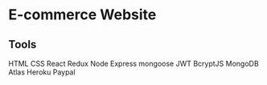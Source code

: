 # E-commerce Website
## Tools 
HTML
CSS
React
Redux
Node
Express
mongoose
JWT
BcryptJS
MongoDB Atlas
Heroku
Paypal
